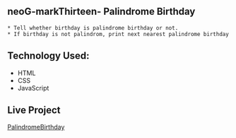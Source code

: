 ## neoG-markThirteen- Palindrome Birthday
    * Tell whether birthday is palindrome birthday or not.
    * If birthday is not palindrom, print next nearest palindrome birthday
    

## Technology Used:
* HTML
* CSS
* JavaScript

## Live Project
[PalindromeBirthday](https://palindromebirthdy.netlify.app/)